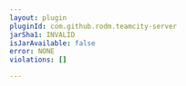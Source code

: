 ```yaml
---
layout: plugin
pluginId: com.github.rodm.teamcity-server
jarSha1: INVALID
isJarAvailable: false
error: NONE
violations: []

---
```

